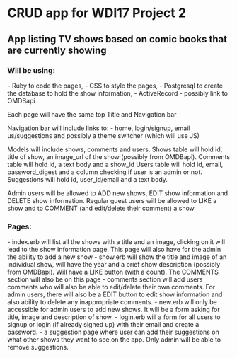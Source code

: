<h1>CRUD app for WDI17 Project 2</h1>

<h2>App listing TV shows based on comic books that are currently showing</h2>

<h3>Will be using:</h3>
- Ruby to code the pages,
- CSS to style the pages,
- Postgresql to create the database to hold the show information,
- ActiveRecord
- possibly link to OMDBapi

Each page will have the same top Title and Navigation bar

Navigation bar will include links to: - home, login/signup, email us/suggestions and possibly a theme switcher (which will use JS)

Models will include shows, comments and users. 
Shows table will hold id, title of show, an image_url of the show (possibly from OMDBapi).
Comments table will hold id, a text body and a show_id
Users table will hold id, email, password_digest and a column checking if user is an admin or not.
Suggestions will hold id, user_id/email and a text body. 

Admin users will be allowed to ADD new shows, EDIT show information and DELETE show information.
Regular guest users will be allowed to LIKE a show and to COMMENT (and edit/delete their comment) a show

<h3>Pages:</h3>
- index.erb will list all the shows with a title and an image, clicking on it will lead to the show information page. This page will also have for the admin the ability to add a new show
- show.erb will show the title and image of an individual show, will have the year and a brief show description (possibly from OMDBapi). Will have a LIKE button (with a count). The COMMENTS section will also be on this page - comments section will add users comments who will also be able to edit/delete their own comments. For admin users, there will also be a EDIT button to edit show information and also ability to delete any inappropriate comments. 
- new.erb will only be accessible for admin users to add new shows. It will be a form asking for title, image and description of show.
- login.erb will a form for all users to signup or login (if already signed up) with their email and create a password. 
- a suggestion page where user can add their suggestions on what other shows they want to see on the app. Only admin will be able to remove suggestions. 